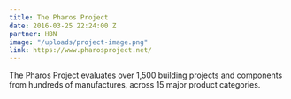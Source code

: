 ```yaml
---
title: The Pharos Project
date: 2016-03-25 22:24:00 Z
partner: HBN
image: "/uploads/project-image.png"
link: https://www.pharosproject.net/
---
```


The Pharos Project evaluates over 1,500 building projects and components from hundreds of manufactures, across 15 major product categories.